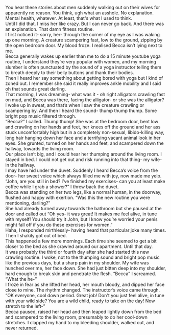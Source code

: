 You hear these stories about men suddenly walking out on their wives for apparently no reason. You think, ugh what an asshole. No explanation. Mental health, whatever. At least, that's what I used to think.  
Until I did that. I miss her like crazy. But I can never go back. And there was an explanation. That damn fitness routine.  
I first noticed it- sorry, her- through the corner of my eye as I was waking up one morning. A creature scampering fast, low to the ground, zipping by the open bedroom door. My blood froze. I realised Becca isn’t lying next to me.   
Becca generally wakes up earlier than me to do a 15 minute youtube yoga routine, I understand they’re very popular with women, and my morning slumber is often punctuated by the sound of a yoga instructor telling them to breath deeply to their belly buttons and thank their bodies.   
Then I heard her say something about getting bored with yoga but I kind of zoned out. I remember she said it really improves ankle mobility and I said oh that sounds great darling.   
That morning, I was dreaming- what was it - oh right alligators crawling fast on mud, and Becca was there, facing the alligator- or she was the alligator? I woke up in sweat, and that’s when I saw the creature crawling or scampering by. And then I heard the sound- thump thump thump. Some bright pop music filtered through.  
 “Becca?” I called. Thump thump! She was at the bedroom door, bent low and crawling on her hands and feet, her knees off the ground and her ass stuck uncomfortably high but in a completely non-sexual, libido-killing way, long hair hanging down her face and a terrifying vacant animal look in her eyes. She grunted, turned on her hands and feet, and scampered down the hallway, towards the living room.   
Our place isn’t big, and I could hear her thumping around the living room. I stayed in bed. I could not get out and risk running into that thing- my wife- in the hallway.   
I may have hid under the duvet. Suddenly I heard Becca’s voice from the door- her sweet voice which always filled me with joy, now made me yelp. “John, are you still in bed? I’ve finished my exercises- can you at least make coffee while I grab a shower?” I threw back the duvet.   
Becca was standing on her two legs, like a normal human, in the doorway, flushed and happy with exertion. “Was this the new routine you were mentioning, darling?”   
She had already turned away towards the bathroom but she paused at the door and called out “Oh yes- it was great! It makes me feel alive, in tune with myself! You should try it John, but I know you’re worried your penis might fall off if you do these exercises for women.”   
Haha, I responded mirthlessly- having heard that particular joke many times. Then I shakily got out of bed.   
This happened a few more mornings. Each time she seemed to get a bit closer to the bed as she crawled around our apartment. Until that day.   
It was probably the third or fourth day after she had started this new crawling routine. I woke, not to the thumping sound and bright pop music like the previous days, but a sharp pain in my shoulder. My wife was hunched over me, her face down. She had just bitten deep into my shoulder, hard enough to break skin and penetrate the flesh. “Becca” I screamed. “What the he-”   
I froze in fear as she lifted her head, her mouth bloody, and dipped her face close to mine. The rhythm changed. The instructor’s voice came through. “OK everyone, cool down period. Great job! Don't you just feel alive, in tune with your wild side? You are a wild child, ready to take on the day! Now stretch to the left-”   
Becca paused, raised her head and then leaped lightly down from the bed and scampered to the living room, presumably to do her cool-down stretches. I clapped my hand to my bleeding shoulder, walked out, and never returned.    

